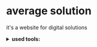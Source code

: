 <h1>average solution</h1>

<p>it's a website for digital solutions</p>
<details>
	<summary>
    <b>
      used tools:
    </b>
  </summary>
	<br/>
  <ul>
    <li>REACT JS</li>
    <li>NODE JS EXPRESS</li>
  </ul>
</details>
